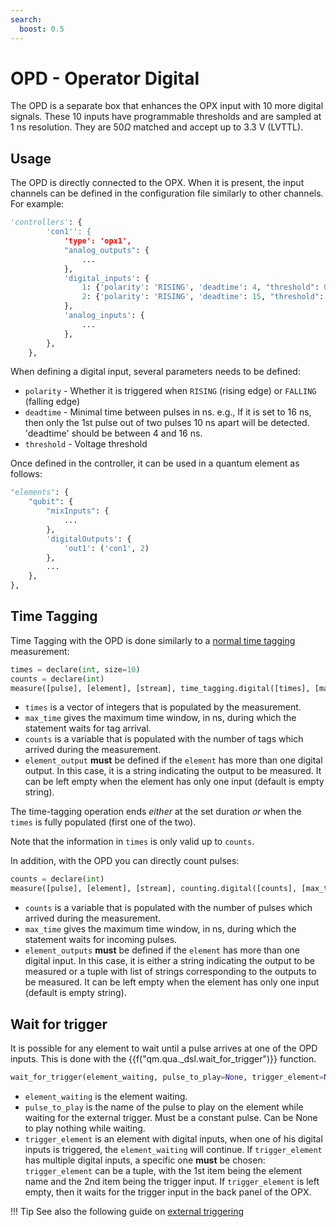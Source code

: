 ```yaml
---
search:
  boost: 0.5
---
```

# OPD - Operator Digital

The OPD is a separate box that enhances the OPX input with 10 more digital signals.
These 10 inputs have programmable thresholds and are sampled at 1 ns resolution.
They are $50 \Omega$ matched and accept up to 3.3 V (LVTTL).

## Usage

The OPD is directly connected to the OPX. When it is present, the input channels can be defined in the configuration file
similarly to other channels. For example:

```python
'controllers': {
        'con1'': {
            'type': 'opx1',
            "analog_outputs": {
                ...
            },
            'digital_inputs': {
                1: {'polarity': 'RISING', 'deadtime': 4, "threshold": 0.1},
                2: {'polarity': 'RISING', 'deadtime': 15, "threshold": 3.2},
            },
            'analog_inputs': {
                ...
            },
        },
    },
```

When defining a digital input, several parameters needs to be defined:

- `polarity` - Whether it is triggered when `RISING` (rising edge) or `FALLING` (falling edge)
- `deadtime` - Minimal time between pulses in ns. e.g., If it is set to 16 ns, then only the 1st pulse out of two pulses 10 ns apart will be detected. 'deadtime' should be between 4 and 16 ns.
- `threshold` - Voltage threshold

Once defined in the controller, it can be used in a quantum element as follows:

```python
"elements": {
    "qubit": {
        "mixInputs": {
            ...
        },
        'digitalOutputs': {
            'out1': ('con1', 2)
        },
        ...
    },
},
```

## Time Tagging

Time Tagging with the OPD is done similarly to a [normal time tagging](../Guides/features.md#time-tagging) measurement:

```python
times = declare(int, size=10)
counts = declare(int)
measure([pulse], [element], [stream], time_tagging.digital([times], [max_time], [counts], [element_output])
```

- `times` is a vector of integers that is populated by the measurement.
- `max_time` gives the maximum time window, in ns, during which the statement waits for tag arrival.
- `counts` is a variable that is populated with the number of tags which arrived during the measurement.
- `element_output` **must** be defined if the `element` has more than one digital output. In this case, it is a string indicating the output to be measured. It can be left empty when the element has only one input (default is empty string).

The time-tagging operation ends *either* at the set duration *or* when the `times` is fully populated (first one of the two).

Note that the information in `times` is only valid up to `counts`.

In addition, with the OPD you can directly count pulses:

```python
counts = declare(int)
measure([pulse], [element], [stream], counting.digital([counts], [max_time], [element_outputs]))
```

- `counts` is a variable that is populated with the number of pulses which arrived during the measurement.
- `max_time` gives the maximum time window, in ns, during which the statement waits for incoming pulses.
- `element_outputs` **must** be defined if the `element` has more than one digital input. In this case, it is either a string indicating the output to be measured or a tuple with list of strings corresponding to the outputs to be measured. It can be left empty when the element has only one input (default is empty string).

## Wait for trigger

It is possible for any element to wait until a pulse arrives at one of the OPD inputs. This is done with the {{f("qm.qua._dsl.wait_for_trigger")}} function.

```python
wait_for_trigger(element_waiting, pulse_to_play=None, trigger_element=None)
```

- `element_waiting` is the element waiting.
- `pulse_to_play` is the name of the pulse to play on the element while waiting for the external trigger. Must be a constant pulse. Can be None to play nothing while waiting.
- `trigger_element` is an element with digital inputs, when one of his digital inputs is triggered, the `element_waiting` will continue. If `trigger_element` has multiple digital inputs, a specific one **must** be chosen: `trigger_element` can be a tuple, with the 1st item being the element name and the 2nd item being the trigger input. If `trigger_element` is left empty, then it waits for the trigger input in the back panel of the OPX.

!!! Tip 
    See also the following guide on [external triggering](../Guides/external_trigger.md)